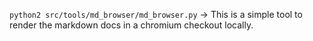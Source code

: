 
`python2 src/tools/md_browser/md_browser.py` -> This is a simple tool to render the markdown docs in a chromium checkout locally.